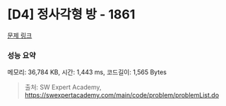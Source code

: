 # [D4] 정사각형 방 - 1861 

[문제 링크](https://swexpertacademy.com/main/code/problem/problemDetail.do?contestProbId=AV5LtJYKDzsDFAXc) 

### 성능 요약

메모리: 36,784 KB, 시간: 1,443 ms, 코드길이: 1,565 Bytes



> 출처: SW Expert Academy, https://swexpertacademy.com/main/code/problem/problemList.do